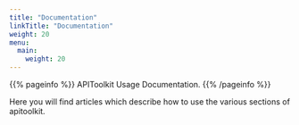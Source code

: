 ```yaml
---
title: "Documentation"
linkTitle: "Documentation"
weight: 20
menu:
  main:
    weight: 20
---
```


{{% pageinfo %}}
APIToolkit Usage Documentation.
{{% /pageinfo %}}

Here you will find articles which describe how to use the various sections of apitoolkit.
